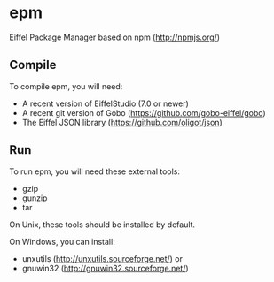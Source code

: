 epm
===

Eiffel Package Manager based on npm (http://npmjs.org/)

Compile
-------

To compile epm, you will need:
* A recent version of EiffelStudio (7.0 or newer)
* A recent git version of Gobo (https://github.com/gobo-eiffel/gobo)
* The Eiffel JSON library (https://github.com/oligot/json)

Run
---

To run epm, you will need these external tools:
* gzip
* gunzip
* tar

On Unix, these tools should be installed by default.

On Windows, you can install:
* unxutils (http://unxutils.sourceforge.net/) or
* gnuwin32 (http://gnuwin32.sourceforge.net/)
